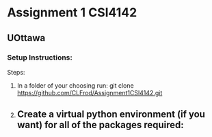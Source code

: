 # Assignment 1 CSI4142
## UOttawa

### Setup Instructions:
Steps:
1. In a folder of your choosing run: git clone https://github.com/CLFrod/Assignment1CSI4142.git
2. Create a virtual python environment (if you want) for all of the packages required:  
    - 